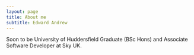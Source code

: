 ```yaml
---
layout: page
title: About me
subtitle: Edward Andrew
---
```

Soon to be University of Huddersfield Graduate (BSc Hons) and Associate Software Developer at Sky UK.


